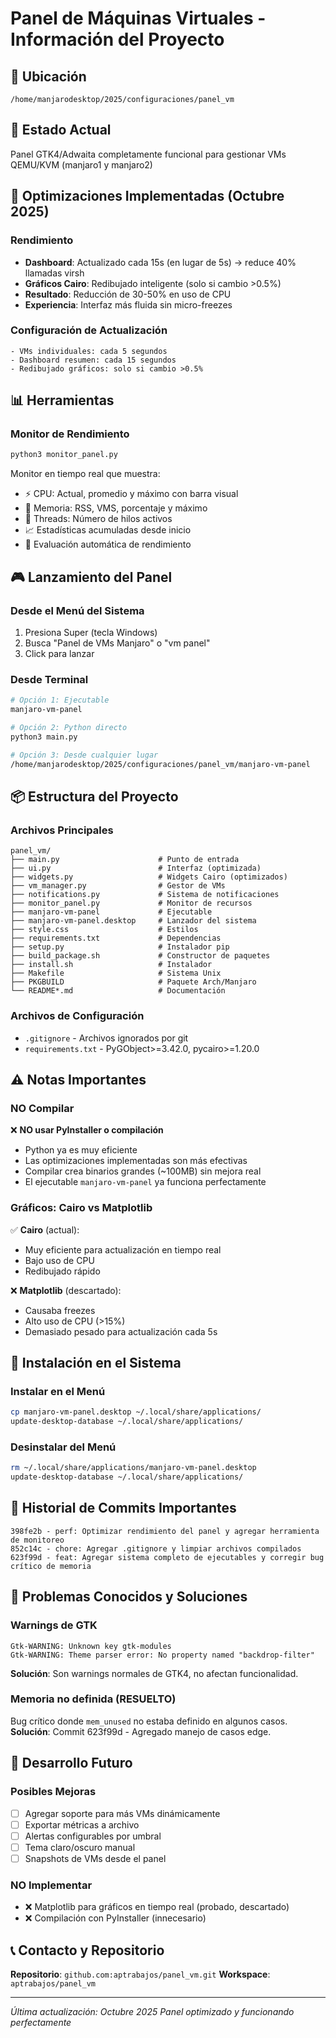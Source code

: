 # Panel de Máquinas Virtuales - Información del Proyecto

## 📍 Ubicación
`/home/manjarodesktop/2025/configuraciones/panel_vm`

## 🎯 Estado Actual
Panel GTK4/Adwaita completamente funcional para gestionar VMs QEMU/KVM (manjaro1 y manjaro2)

## 🚀 Optimizaciones Implementadas (Octubre 2025)

### Rendimiento
- **Dashboard**: Actualizado cada 15s (en lugar de 5s) → reduce 40% llamadas virsh
- **Gráficos Cairo**: Redibujado inteligente (solo si cambio >0.5%)
- **Resultado**: Reducción de 30-50% en uso de CPU
- **Experiencia**: Interfaz más fluida sin micro-freezes

### Configuración de Actualización
```
- VMs individuales: cada 5 segundos
- Dashboard resumen: cada 15 segundos
- Redibujado gráficos: solo si cambio >0.5%
```

## 📊 Herramientas

### Monitor de Rendimiento
```bash
python3 monitor_panel.py
```
Monitor en tiempo real que muestra:
- ⚡ CPU: Actual, promedio y máximo con barra visual
- 💾 Memoria: RSS, VMS, porcentaje y máximo
- 🧵 Threads: Número de hilos activos
- 📈 Estadísticas acumuladas desde inicio
- 🎯 Evaluación automática de rendimiento

## 🎮 Lanzamiento del Panel

### Desde el Menú del Sistema
1. Presiona Super (tecla Windows)
2. Busca "Panel de VMs Manjaro" o "vm panel"
3. Click para lanzar

### Desde Terminal
```bash
# Opción 1: Ejecutable
manjaro-vm-panel

# Opción 2: Python directo
python3 main.py

# Opción 3: Desde cualquier lugar
/home/manjarodesktop/2025/configuraciones/panel_vm/manjaro-vm-panel
```

## 📦 Estructura del Proyecto

### Archivos Principales
```
panel_vm/
├── main.py                      # Punto de entrada
├── ui.py                        # Interfaz (optimizada)
├── widgets.py                   # Widgets Cairo (optimizados)
├── vm_manager.py                # Gestor de VMs
├── notifications.py             # Sistema de notificaciones
├── monitor_panel.py             # Monitor de recursos
├── manjaro-vm-panel             # Ejecutable
├── manjaro-vm-panel.desktop     # Lanzador del sistema
├── style.css                    # Estilos
├── requirements.txt             # Dependencias
├── setup.py                     # Instalador pip
├── build_package.sh             # Constructor de paquetes
├── install.sh                   # Instalador
├── Makefile                     # Sistema Unix
├── PKGBUILD                     # Paquete Arch/Manjaro
└── README*.md                   # Documentación
```

### Archivos de Configuración
- `.gitignore` - Archivos ignorados por git
- `requirements.txt` - PyGObject>=3.42.0, pycairo>=1.20.0

## ⚠️ Notas Importantes

### NO Compilar
❌ **NO usar PyInstaller o compilación**
- Python ya es muy eficiente
- Las optimizaciones implementadas son más efectivas
- Compilar crea binarios grandes (~100MB) sin mejora real
- El ejecutable `manjaro-vm-panel` ya funciona perfectamente

### Gráficos: Cairo vs Matplotlib
✅ **Cairo** (actual):
- Muy eficiente para actualización en tiempo real
- Bajo uso de CPU
- Redibujado rápido

❌ **Matplotlib** (descartado):
- Causaba freezes
- Alto uso de CPU (>15%)
- Demasiado pesado para actualización cada 5s

## 🔧 Instalación en el Sistema

### Instalar en el Menú
```bash
cp manjaro-vm-panel.desktop ~/.local/share/applications/
update-desktop-database ~/.local/share/applications/
```

### Desinstalar del Menú
```bash
rm ~/.local/share/applications/manjaro-vm-panel.desktop
update-desktop-database ~/.local/share/applications/
```

## 📝 Historial de Commits Importantes

```
398fe2b - perf: Optimizar rendimiento del panel y agregar herramienta de monitoreo
852c14c - chore: Agregar .gitignore y limpiar archivos compilados
623f99d - feat: Agregar sistema completo de ejecutables y corregir bug crítico de memoria
```

## 🐛 Problemas Conocidos y Soluciones

### Warnings de GTK
```
Gtk-WARNING: Unknown key gtk-modules
Gtk-WARNING: Theme parser error: No property named "backdrop-filter"
```
**Solución**: Son warnings normales de GTK4, no afectan funcionalidad.

### Memoria no definida (RESUELTO)
Bug crítico donde `mem_unused` no estaba definido en algunos casos.
**Solución**: Commit 623f99d - Agregado manejo de casos edge.

## 🚀 Desarrollo Futuro

### Posibles Mejoras
- [ ] Agregar soporte para más VMs dinámicamente
- [ ] Exportar métricas a archivo
- [ ] Alertas configurables por umbral
- [ ] Tema claro/oscuro manual
- [ ] Snapshots de VMs desde el panel

### NO Implementar
- ❌ Matplotlib para gráficos en tiempo real (probado, descartado)
- ❌ Compilación con PyInstaller (innecesario)

## 📞 Contacto y Repositorio

**Repositorio**: `github.com:aptrabajos/panel_vm.git`
**Workspace**: `aptrabajos/panel_vm`

---

*Última actualización: Octubre 2025*
*Panel optimizado y funcionando perfectamente*
